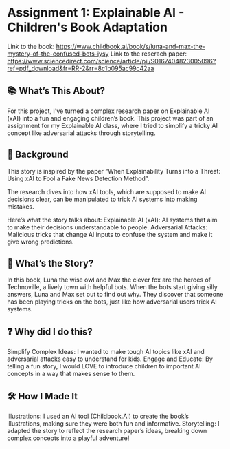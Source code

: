 # Assignment 1: Explainable AI - Children's Book Adaptation

Link to the book: https://www.childbook.ai/book/s/luna-and-max-the-mystery-of-the-confused-bots-iysy 
Link to the reserach paper: https://www.sciencedirect.com/science/article/pii/S0167404823005096?ref=pdf_download&fr=RR-2&rr=8c1b095ac99c42aa

## 📚 What’s This About?
For this project, I've turned a complex research paper on Explainable AI (xAI) into a fun and engaging children’s book. This project was part of an assignment for my Explainable AI class, where I tried to simplify a tricky AI concept like adversarial attacks through storytelling.

## 🌟 Background
This story is inspired by the paper “When Explainability Turns into a Threat: Using xAI to Fool a Fake News Detection Method”. 

The research dives into how xAI tools, which are supposed to make AI decisions clear, can be manipulated to trick AI systems into making mistakes.

Here’s what the story talks about:
Explainable AI (xAI): AI systems that aim to make their decisions understandable to people.
Adversarial Attacks: Malicious tricks that change AI inputs to confuse the system and make it give wrong predictions.

## 📖 What’s the Story?
In this book, Luna the wise owl and Max the clever fox are the heroes of Technoville, a lively town with helpful bots. When the bots start giving silly answers, Luna and Max set out to find out why. They discover that someone has been playing tricks on the bots, just like how adversarial users trick AI systems.

## ❓ Why did I do this?

Simplify Complex Ideas: I wanted to make tough AI topics like xAI and adversarial attacks easy to understand for kids.
Engage and Educate: By telling a fun story, I would LOVE to introduce children to important AI concepts in a way that makes sense to them.

## 🛠️ How I Made It
Illustrations: I used an AI tool (Childbook.AI) to create the book’s illustrations, making sure they were both fun and informative.
Storytelling: I adapted the story to reflect the research paper’s ideas, breaking down complex concepts into a playful adventure!
